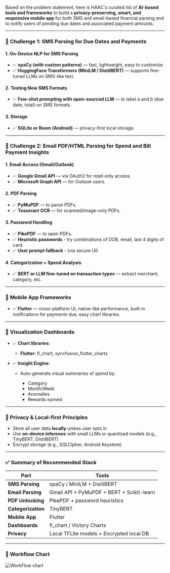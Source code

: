 Based on the problem statement, here is HAAC's curated list of **AI-based tools and frameworks** to build a **privacy-preserving, smart, and responsive mobile app** for both SMS and email-based financial parsing and to notify users of pending due dates and associated payment amounts.

---

### 🔶 **Challenge 1: SMS Parsing for Due Dates and Payments**

#### 1. **On-Device NLP for SMS Parsing**

* ✅ **spaCy (with custom patterns)** — fast, lightweight, easy to customize.
* ✅ **HuggingFace Transformers (MiniLM / DistilBERT)** — supports fine-tuned LLMs on SMS-like text.

#### 2. **Testing New SMS Formats**

* ✅ **Few-shot prompting with open-sourced LLM** — to label a and b (due date, total) on SMS formats.

#### 3. **Storage**

* ✅ **SQLite or Room (Android)** — privacy-first local storage.

---

### 🔶 **Challenge 2: Email PDF/HTML Parsing for Spend and Bill Payment Insights**

#### 1. **Email Access (Gmail/Outlook)**

* ✅ **Google Gmail API** — via OAuth2 for read-only access.
* ✅ **Microsoft Graph API** — for Outlook users.

#### 2. **PDF Parsing**

* ✅ **PyMuPDF** — to parse PDFs.
* ✅ **Tesseract OCR** — for scanned/image-only PDFs.

#### 3. **Password Handling**
* ✅ **PikePDF** — to open PDFs.
* ✅ **Heuristic passwords** - try combinations of DOB, email, last 4 digits of card
* ✅ **User prompt fallback** - (via secure UI)

#### 4. **Categorization + Spend Analysis**

* ✅ **BERT or LLM fine-tuned on transaction types** — extract merchant, category, etc.

---

### 🔶 **Mobile App Frameworks**

* ✅ **Flutter** — cross-platform UI, native-like performance, built-in notifications for payments due, easy chart libraries.

---

### 🔶 **Visualization Dashboards**

* ✅ **Chart libraries**:

  * **Flutter**: fl\_chart, syncfusion\_flutter\_charts

* ✅ **Insight Engine**:

  * Auto-generate visual summaries of spend by:

    * Category
    * Month/Week
    * Anomalies
    * Rewards earned

---

### 🔶 Privacy & Local-first Principles

* Store all user data **locally** unless user opts in
* Use **on-device inference** with small LLMs or quantized models (e.g., TinyBERT, DistilBERT)
* Encrypt storage (e.g., SQLCipher, Android Keystore)

---

### ✅ Summary of Recommended Stack

| Part               | Tools                                              |
| ------------------ | -------------------------------------------------- |
| **SMS Parsing**    | spaCy / MiniLM + DistilBERT                        |
| **Email Parsing**  | Gmail API + PyMuPDF + BERT + Scikit-learn          |
| **PDF Unlocking**  | PikePDF + password heuristics                      |
| **Categorization** | TinyBERT                                           |
| **Mobile App**     | Flutter                                            |
| **Dashboards**     | fl\_chart / Victory Charts                         |
| **Privacy**        | Local TFLite models + Encrypted local DB           |

---

### 🔶 Workflow Chart

![WorkFlow chart](https://ibb.co/3YGKKn4p)